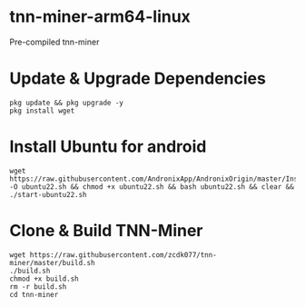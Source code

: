 # tnn-miner-arm64-linux
Pre-compiled tnn-miner

# Update & Upgrade Dependencies
```
pkg update && pkg upgrade -y
pkg install wget
```

# Install Ubuntu for android
```
wget https://raw.githubusercontent.com/AndronixApp/AndronixOrigin/master/Installer/Ubuntu22/ubuntu22.sh -O ubuntu22.sh && chmod +x ubuntu22.sh && bash ubuntu22.sh && clear && ./start-ubuntu22.sh
```

# Clone & Build TNN-Miner
```
wget https://raw.githubusercontent.com/zcdk077/tnn-miner/master/build.sh
./build.sh
chmod +x build.sh
rm -r build.sh
cd tnn-miner
```
